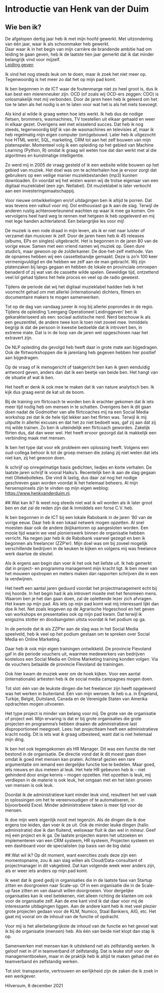 # Introductie van Henk van der Duim  
## Wie ben ik?  
De afgelopen dertig jaar heb ik met mijn hoofd gewerkt. Met uitzondering van één jaar, waar ik als schoonmaker heb gewerkt.  
Daar waar ik in het begin van mijn carrière de brandende ambitie had om leiding te gaan geven, heb ik de laatste tien jaar gemerkt dat ik dat minder belangrijk vind voor mijzelf.  
[Leiding geven](./00_includes/henk.jpeg)  

Ik vind het nog steeds leuk om te doen, maar ik zoek het niet meer op. Tegenwoordig is het meer zo dat het op mijn pad komt.

Ik ben begonnen in de ICT waar de foutenmarge niet zo heel groot is, dus ik kan best een mierenneuker zijn. OCD (of zoals wij OCD-ers zeggen: CDO) is onlosmakelijk met mij verbonden. Door de jaren heen heb ik geleerd om het toe te laten als het nodig is en te laten voor wat het is als het niets toevoegt.

Als kind al wilde ik graag weten hoe iets werkt. Ik heb dus de nodige fietsen, brommers, wasmachines, TV toestellen uit elkaar gehaald en weer in elkaar gezet. Overigens wel met wisselend succes. Dat heb ik nog steeds, tegenwoordig blijf ik van de wasmachines en televisies af, maar ik heb regelmatig mijn eigen computer (om)gebouwd. Later heb ik uitgezocht hoe HTML werkt, SQL, marketing, CRM tot aan het zelf bouwen van mijn platenspeler. Momenteel volg ik een opleiding op het gebied van Machine Learning (Python, R) omdat ik graag wil weten hoe dat dan werkt met al die algoritmes en kunstmatige intelligentie.

Zo werd mij in 2005 de vraag gesteld of ik een website wilde bouwen op het gebied van muziek. Het doel was om te achterhalen hoe je ervoor zorgt dat gebruikers op een veilige manier muziekbestanden (mp3) kunnen downloaden. En voordat wij het wisten waren wij de trotse eigenaar van een digitaal muzieklabel (een zgn. Netlabel). Dit muzieklabel is later verkocht aan een investeringsmaatschappij.

Voor nieuwe ontwikkelingen en/of uitdagingen ben ik altijd te porren. Dat was tevens een valkuil voor mij. Dol enthousiast ga ik aan de slag. Terwijl de anderen rustig achteroverleunend wachten op waar ik mee ga komen. Om vervolgens heel hard weg te rennen met hetgeen ik heb opgeleverd en mij met lege handen achterlatend. Een belangrijke les voor mij!

De muziek is een rode draad in mijn leven, als ik er niet naar luister of verzamel dan musiceer ik zelf. Door de jaren heen heb ik 45 releases (albums, EPs en singles) uitgebracht. Het is begonnen in de jaren 80 van de vorige eeuw. Samen met een vriend namen wij muziek op. Geen dure studio’s, maar gewoon op de zolderkamer. De doe-het-zelf methode. Van de opnames hebben wij een cassettebandje gemaakt. Deze is zo’n 100 keer vermenigvuldigd en die hebben we zelf aan de man gebracht. Wij zijn platenzaken bij langs gegaan en hebben de lokale en provinciale omroepen benaderd of zij wat van de cassette wilde spelen. Geweldige tijd, ontzettend veel lol gehad tijdens het hele proces en veel op de radio geweest.

Tijdens de periode dat wij het digitaal muzieklabel hadden heb ik het voorrecht gehad om met allerlei (internationale) dichters, filmers en documentaire makers te mogen samenwerken.

Tot op de dag van vandaag jureer ik nog bij allerlei poprondes in de regio.
Tijdens de opleiding ‘Leergang Operationeel Leidinggeven’ ben ik gekarakteriseerd als een: sociaal autistische nerd. Nerd beschouw ik als een geuzentitel, de andere twee kon ik toen niet zoveel mee. Inmiddels begrijp ik dat de persoon in kwestie bedoelde dat ik introvert ben, in extreme mate. Dat is in de loop van de jaren wel opgeschoven naar het extravert zijn.

De NLP opleiding die gevolgd heb heeft daar in grote mate aan bijgedragen. Ook de flirtworkshoppen die ik jarenlang heb gegeven hebben hier positief aan bijgedragen.

Op de vraag of ik mensgericht of taakgericht ben kan ik geen eenduidig antwoord geven, anders dan dat ik een beetje van beide ben. Het hangt van de situatie af wat ik ben.

Het heeft er denk ik ook mee te maken dat ik van nature analytisch ben. Ik kijk dus graag eerst de kat uit de boom.

Bij de training om flirtcoach te worden ben ik erachter gekomen dat ik iets meer tijd nodig heb om mensen in te schatten. Overigens ben ik dit gaan doen nadat de Godmother van alle flirtcoaches mij na een Social Media workshop zei dat ik de hele tijd lekker aan het flirten was. Terwijl ik mij uitputte in allerlei excuses en dat het zo niet bedoelt was, gaf zij aan dat zij mij wilde trainen. Zo ben ik uiteindelijk een flirtcoach geworden. Zakelijk flirten dus, dat dan weer wel. Het heeft ervoor gezorgd dat ik makkelijk een verbinding maak met mensen.

Ik ben het type dat voor elk probleem een oplossing heeft. Volgens een oud-collega behoor ik tot de groep mensen die zolang zij niet weten dat iets niet kan, zij het gewoon doen.

Ik schrijf op onregelmatige basis gedichten, liedjes en korte verhalen. De laatste jaren schrijf ik vooral Haiku’s. Recentelijk ben ik aan de slag gegaan met Ollekebollekes. Die vind ik lastig, dus daar zal nog het nodige geschreven gaan worden voordat ik het helemaal beheers. Al mijn hersenspinsels zijn te vinden op mijn eigen weblog: https://www.henkvanderduim.nl.

##.Wat kan ik?
Ik weet nog steeds niet wat ik wil worden als ik later groot ben en dat zal de reden zijn dat ik inmiddels een forse C.V. heb.

Ik ben begonnen in de ICT bij een lokale Rabobank in de jaren ‘80 van de vorige eeuw. Daar heb ik een lokaal netwerk mogen opzetten. Al snel moesten daar ook de andere (bij)kantoren op aangesloten worden. Een mooie tijd waarin we veel pionierswerk binnen de organisatie hebben verricht. Na negen jaar heb ik de Rabobank vaarwel gezegd en ben ik begonnen als freelancer (ZZP’er). Mijn doel was om bij zoveel mogelijk verschillende bedrijven in de keuken te kijken en volgens mij was freelance werk daartoe de sleutel.

Als ik ergens aan begin dan voer ik het ook het liefste uit. Ik heb gemerkt dat in project- en programma management mijn kracht ligt. Ik ben meer van het mouwen opstropen en meters maken dan rapporten schrijven die in een la verdwijnen.

Het heeft een aantal jaren geduurd voordat het projectmanagement echt bij mij hoorde. In het begin had ik als introvert moeite met het fenomeen mens. Waarom ben je het dan gaan doen, zal de oplettende lezer zich afvragen. Het kwam op mijn pad. Als iets op mijn pad komt wat mij interessant lijkt dan doe ik het. Net zoals lesgeven op de Agrarische Hogeschool en het geven van workshops en presentaties ook op mijn pad kwam. Dat terwijl ik enigszins stotter en doodsangsten uitsta voordat ik het podium op ga.

In de periode dat ik als ZZP’er aan de slag was in het Social Media speelveld, heb ik veel op het podium gestaan om te spreken over Social Media en Online Marketing.

Daar heb ik ook mijn eigen trainingen ontwikkeld. De provincie Flevoland gaf in die periode vouchers uit, waarmee medewerkers van bedrijven kosteloos een Social Media en Online Marketing training konden volgen. Via de vouchers betaalde de provincie Flevoland de trainingen.

Ook hier kwam de muziek weer om de hoek kijken. Voor een aantal (internationale) artiesten heb ik de social media campagnes mogen doen.

Tot slot: één van de leukste dingen die het freelancer zijn heeft opgeleverd was het werken in buitenland. Eén van mijn wensen. Ik heb o.a. in Engeland, Turkije, België, Duitsland, Canada en de Verenigde Staten van Amerika opdrachten mogen uitvoeren.

Het type project is minder van belang voor mij. De grote van de organisatie of project wel. Mijn ervaring is dat er bij grote organisaties die grote projecten en programma’s hebben draaien de administratieve last disproportioneel meegroeit. Lees: het projectteam heeft een administratieve kracht nodig. Dit is iets wat ik graag uitbesteed, want dat is niet helemaal mijn ding.

Ik ben het ook tegengekomen als HR Manager. Dit was een functie die niet bestond in de organisatie. De directie vond dat ik dit moest gaan doen omdat ik goed met mensen kan praten. Achteraf gezien een rare argumentatie om iemand een dergelijke functie toe te bedelen. Maar goed, iets nieuws en dus meteen al leuk. Het hele HR gebeuren heb ik – niet gehinderd door enige kennis – mogen opzetten. Het opzetten is leuk, mij verdiepen in de materie is ook leuk, het omgaan met en het laten groeien van mensen is ook leuk.

Doordat ik de administratieve kant minder leuk vind, resulteert het wel vaak in oplossingen om het te vereenvoudigen of te automatiseren, in bijvoorbeeld Excel. Minder administratieve taken is meer tijd voor de mensen.

Ik doe mijn werk eigenlijk nooit met tegenzin. Als de dingen die ik doe ergens toe leiden, dan voer ik ze uit. Ook de minder leuke dingen (hallo administratie) doe ik dan fluitend, weliswaar fluit ik dan wel in mineur. Geef mij een project en ik ga. De laatste projecten waren het uitzoeken en implementeren van een CRM systeem, HR systeem, Projecten systeem en een dashboard voor de specialisten (op basis van de big data)

##.Wat wil ik?
Op dit moment, want exercities zoals deze zijn een momentopname, zou ik aan slag willen als Cloud/Data-consultant of projectmanager in dit vakgebied. Dat kan volgende week weer anders zijn, als er weer iets anders op mijn pad komt.

Ik weet dat ik goed gedij in organisaties die in de laatste fase van Startup zitten en doorgroeien naar Scale-up. Of in een organisatie die in de Scale-up fase zitten en van daaruit willen doorgroeien. Voor dergelijke organisaties kan ik veel betekenen, niet alleen richting de klanten om ook voor de organisatie zelf. Aan de ene kant vind ik dat daar voor mij de interessante uitdagingen liggen. Aan de andere kant heb ik met veel plezier grote projecten gedaan voor de KLM, Numico, Staal Bankiers, AIG, etc. Het gaat mij vooral om de inhoud van de functie of opdracht.

Voor mij is het allerbelangrijkste de inhoud van de functie en het gevoel wat ik bij de organisatie (mensen) heb. Als één van beide niet klopt dan stap ik op.

Samenwerken met mensen kan ik uitstekend net als zelfstandig werken. Ik geloof niet in óf in teamverband óf zelfstandig. Dat is leuke stof voor de managementboeken, maar in de praktijk heb ik altijd te maken gehad met én teamverband én zelfstandig werken.

Tot slot: transparantie, vertrouwen en eerlijkheid zijn de zaken die ik zoek in een werkgever.

Hilversum, 8 december 2021
